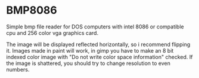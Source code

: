 # BMP8086
Simple bmp file reader for DOS computers with intel 8086 or compatible cpu and 256 color vga graphics card.

The image will be displayed reflected horizontally, so i recommend flipping it.
Images made in paint will work, in gimp you have to make an 8 bit indexed color image with "Do not write color space information" checked.
If the image is shattered, you should try to change resolution to even numbers. 
